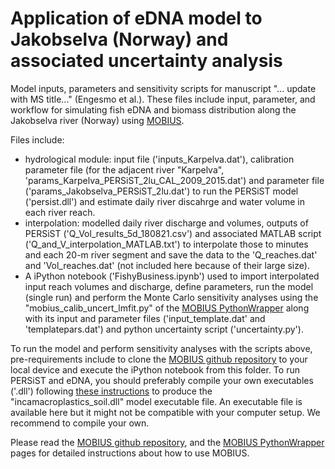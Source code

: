 # Application of eDNA model to Jakobselva (Norway) and associated uncertainty analysis 
Model inputs, parameters and sensitivity scripts for manuscript "... update with MS title..." (Engesmo et al.).
These files include input, parameter, and workflow for simulating fish eDNA and biomass distribution along the Jakobselva river (Norway) using [MOBIUS](https://doi.org/10.5194/gmd-14-1885-2021).

Files include: 
- hydrological module: input file ('inputs_Karpelva.dat'), calibration parameter file (for the adjacent river "Karpelva", 'params_Karpelva_PERSiST_2lu_CAL_2009_2015.dat') and parameter file ('params_Jakobselva_PERSiST_2lu.dat') to run the PERSiST model ('persist.dll') and estimate daily river discahrge and water volume in each river reach.
- interpolation: modelled daily river discharge and volumes, outputs of PERSiST ('Q_Vol_results_5d_180821.csv') and associated MATLAB script ('Q_and_V_interpolation_MATLAB.txt') to interpolate those to minutes and each 20-m river segment and save the data to the 'Q_reaches.dat' and 'Vol_reaches.dat' (not included here because of their large size).
- A iPython notebook ('FishyBusiness.ipynb') used to import interpolated input reach volumes and discharge, define parameters, run the model (single run) and perform the Monte Carlo sensitivity analyses using the "mobius_calib_uncert_lmfit.py" of the [MOBIUS PythonWrapper](https://github.com/NIVANorge/Mobius/tree/master/PythonWrapper) along with its input and parameter files ('input_template.dat' and 'templatepars.dat') and python uncertainty script ('uncertainty.py').

To run the model and perform sensitivity analyses with the scripts above, pre-requirements include to clone the [MOBIUS github repository](https://github.com/NIVANorge/Mobius/tree/master) to your local device and execute the iPython notebook from this folder. To run PERSiST and eDNA, you should preferably compile your own executables ('.dll') following [these instructions](https://github.com/NIVANorge/Mobius#compile-a-model-run-it-and-make-some-changes) to produce the "incamacroplastics_soil.dll" model executable file. An executable file is available here but it might not be compatible with your computer setup. We recommend to compile your own.

Please read the [MOBIUS github repository](https://github.com/NIVANorge/Mobius/tree/master), and the [MOBIUS PythonWrapper](https://github.com/NIVANorge/Mobius/tree/master/PythonWrapper) pages for detailed instructions about how to use MOBIUS.
